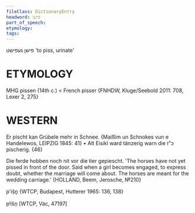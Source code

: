 ```yaml
---
fileClass: DictionaryEntry
headword: פּישן
part_of_speech: 
etymology: 
tags: 
---
```

פּישן
געפּישט
'to piss, urinate'

ETYMOLOGY
===========
MHG pissen (14th c.) < French pisser
{FNHDW, Kluge/Seebold 2011: 708, Lexer 2, 275}

WESTERN
========

Er pischt kan Grübele mehr in Schnee.
{Maißim un Schnokes vun e Handelewos, LEIPZIG 1845: 41}
	•	Alt Eisikl ward tänzerig warn die כ"ז pischerig. {46}

Die ferde hobben noch nit vor die tier gepiescht. 'The horses have not yet pissed in front  of the door. Said when a girl becomes engaged, to express doubt, whether the marriage will come about. The horses are meant for the wedding carriage.' {HOLLAND, Beem, Jerosche, №210}

p'iṣ̌n̥ {WTCP, Budapest, Hutterer 1965: 136, 138}

pʲíšn̩ [WTCP, Vác, 47197[
